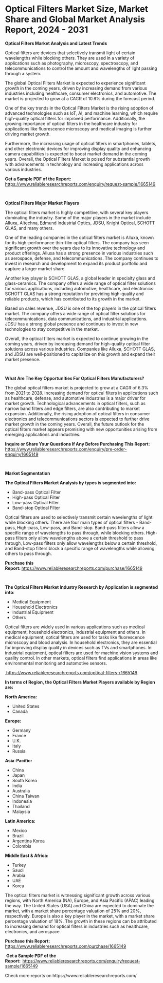 <p><h1>Optical Filters Market Size, Market Share and Global Market Analysis Report, 2024 - 2031</h1></p><p><strong>Optical Filters Market Analysis and Latest Trends</strong></p>
<p><p>Optical filters are devices that selectively transmit light of certain wavelengths while blocking others. They are used in a variety of applications such as photography, microscopy, spectroscopy, and telecommunications to control the amount and wavelengths of light passing through a system.</p><p>The global Optical Filters Market is expected to experience significant growth in the coming years, driven by increasing demand from various industries including healthcare, consumer electronics, and automotive. The market is projected to grow at a CAGR of 10.6% during the forecast period.</p><p>One of the key trends in the Optical Filters Market is the rising adoption of advanced technologies such as IoT, AI, and machine learning, which require high-quality optical filters for improved performance. Additionally, the growing importance of optical filters in the healthcare industry for applications like fluorescence microscopy and medical imaging is further driving market growth.</p><p>Furthermore, the increasing usage of optical filters in smartphones, tablets, and other electronic devices for improving display quality and enhancing camera capabilities is expected to boost market demand in the coming years. Overall, the Optical Filters Market is poised for substantial growth with advancements in technology and increasing applications across various industries.</p></p>
<p><strong>Get a Sample PDF of the Report:&nbsp;</strong> <a href="https://www.reliableresearchreports.com/enquiry/request-sample/1665149">https://www.reliableresearchreports.com/enquiry/request-sample/1665149</a></p>
<p>&nbsp;</p>
<p><strong>Optical Filters Major Market Players</strong></p>
<p><p>The optical filters market is highly competitive, with several key players dominating the industry. Some of the major players in the market include Alluxa, Altechna, Edmund Industrial Optics, JDSU, Knight Optical, SCHOTT GLAS, and many others.</p><p>One of the leading companies in the optical filters market is Alluxa, known for its high-performance thin-film optical filters. The company has seen significant growth over the years due to its innovative technology and product offerings. Alluxa has a strong presence in various industries such as aerospace, defense, and telecommunications. The company continues to invest in research and development to expand its product portfolio and capture a larger market share.</p><p>Another key player is SCHOTT GLAS, a global leader in specialty glass and glass-ceramics. The company offers a wide range of optical filter solutions for various applications, including automotive, healthcare, and electronics. SCHOTT GLAS has a strong reputation for providing high-quality and reliable products, which has contributed to its growth in the market.</p><p>Based on sales revenue, JDSU is one of the top players in the optical filters market. The company offers a wide range of optical filter solutions for telecommunications, data communications, and industrial applications. JDSU has a strong global presence and continues to invest in new technologies to stay competitive in the market.</p><p>Overall, the optical filters market is expected to continue growing in the coming years, driven by increasing demand for high-quality optical filter solutions across various industries. Companies like Alluxa, SCHOTT GLAS, and JDSU are well-positioned to capitalize on this growth and expand their market presence.</p></p>
<p>&nbsp;</p>
<p><strong>What Are The Key Opportunities For Optical Filters Manufacturers?</strong></p>
<p><p>The global optical filters market is projected to grow at a CAGR of 6.3% from 2021 to 2028. Increasing demand for optical filters in applications such as healthcare, defense, and automotive industries is a major driver for market growth. Technological advancements in optical filters, such as narrow band filters and edge filters, are also contributing to market expansion. Additionally, the rising adoption of optical filters in consumer electronics and telecommunications sectors is expected to further drive market growth in the coming years. Overall, the future outlook for the optical filters market appears promising with new opportunities arising from emerging applications and industries.</p></p>
<p><strong>Inquire or Share Your Questions If Any Before Purchasing This Report:</strong> <a href="https://www.reliableresearchreports.com/enquiry/pre-order-enquiry/1665149">https://www.reliableresearchreports.com/enquiry/pre-order-enquiry/1665149</a></p>
<p>&nbsp;</p>
<p><strong>Market Segmentation</strong></p>
<p><strong>The Optical Filters Market Analysis by types is segmented into:</strong></p>
<p><ul><li>Band-pass Optical Filter</li><li>High-pass Optical Filter</li><li>Low-pass Optical Filter</li><li>Band-stop Optical Filter</li></ul></p>
<p><p>Optical filters are used to selectively transmit certain wavelengths of light while blocking others. There are four main types of optical filters - Band-pass, High-pass, Low-pass, and Band-stop. Band-pass filters allow a specific range of wavelengths to pass through, while blocking others. High-pass filters only allow wavelengths above a certain threshold to pass through, Low-pass filters only allow wavelengths below a certain threshold, and Band-stop filters block a specific range of wavelengths while allowing others to pass through.</p></p>
<p><strong>Purchase this Report:&nbsp;</strong><a href="https://www.reliableresearchreports.com/purchase/1665149">https://www.reliableresearchreports.com/purchase/1665149</a></p>
<p>&nbsp;</p>
<p><strong>The Optical Filters Market Industry Research by Application is segmented into:</strong></p>
<p><ul><li>Medical Equipment</li><li>Household Electronics</li><li>Industrial Equipment</li><li>Others</li></ul></p>
<p><p>Optical filters are widely used in various applications such as medical equipment, household electronics, industrial equipment and others. In medical equipment, optical filters are used for tasks like fluorescence microscopy and blood analysis. In household electronics, they are essential for improving display quality in devices such as TVs and smartphones. In industrial equipment, optical filters are used for machine vision systems and quality control. In other markets, optical filters find applications in areas like environmental monitoring and automotive sensors.</p></p>
<p><a href="https://www.reliableresearchreports.com/optical-filters-r1665149">&nbsp;https://www.reliableresearchreports.com/optical-filters-r1665149</a></p>
<p><strong>In terms of Region, the Optical Filters Market Players available by Region are:</strong></p>
<p>
    <p> <strong> North America: </strong>
        <ul>
            <li>United States</li>
            <li>Canada</li>
        </ul>
        </p> 
    <p> <strong> Europe: </strong>
        <ul>
            <li>Germany</li>
            <li>France</li>
            <li>U.K.</li>
            <li>Italy</li>
            <li>Russia</li>
        </ul>
        </p> 
    <p> <strong> Asia-Pacific: </strong>
        <ul>
            <li>China</li>
            <li>Japan</li>
            <li>South Korea</li>
            <li>India</li>
            <li>Australia</li>
            <li>China Taiwan</li>
            <li>Indonesia</li>
            <li>Thailand</li>
            <li>Malaysia</li>
        </ul>
        </p> 
    <p> <strong> Latin America: </strong>
        <ul>
            <li>Mexico</li>
            <li>Brazil</li>
            <li>Argentina Korea</li>
            <li>Colombia</li>
        </ul>
        </p> 
    <p> <strong> Middle East & Africa: </strong>
        <ul>
            <li>Turkey</li>
            <li>Saudi</li>
            <li>Arabia</li>
            <li>UAE</li>
            <li>Korea</li>
        </ul>
    </p>
    </p>
<p><p>The optical filters market is witnessing significant growth across various regions, with North America (NA), Europe, and Asia Pacific (APAC) leading the way. The United States (USA) and China are expected to dominate the market, with a market share percentage valuation of 25% and 20%, respectively. Europe is also a key player in the market, with a market share percentage valuation of 18%. The growth in these regions can be attributed to increasing demand for optical filters in industries such as healthcare, electronics, and aerospace.</p></p>
<p><strong>Purchase this Report: </strong><a href="https://www.reliableresearchreports.com/purchase/1665149">https://www.reliableresearchreports.com/purchase/1665149</a></p>
<p>&nbsp;<strong>Get a Sample PDF of the Report:&nbsp;&nbsp;</strong><a href="https://www.reliableresearchreports.com/enquiry/request-sample/1665149">https://www.reliableresearchreports.com/enquiry/request-sample/1665149</a></p>
<p><strong></strong></p>
<p>Check more reports on https://www.reliableresearchreports.com/</p>